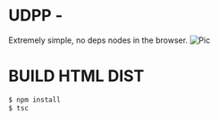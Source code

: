 # UDPP - 
Extremely simple, no deps nodes in the browser.
![Pic](https://github.com/otdavies/WebNodes/assets/3145170/8fbf43ee-0139-4e83-a866-659ff9f6b0ac)


# BUILD HTML DIST
```bash
$ npm install
$ tsc
```